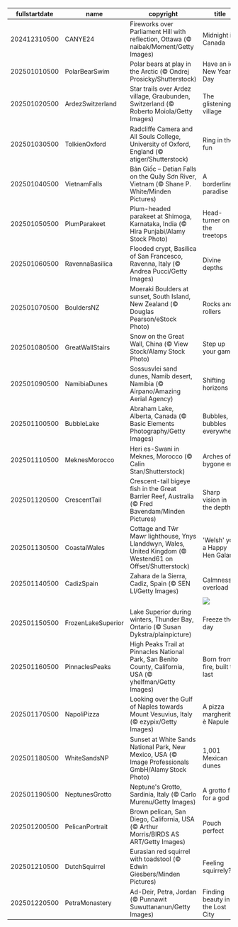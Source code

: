 |fullstartdate|name|copyright|title|image|
|--|--|--|--|--|
202412310500|CANYE24|Fireworks over Parliament Hill with reflection, Ottawa (© naibak/Moment/Getty Images)|Midnight in Canada|![](/en-CA/2025/01/202412310500CANYE24.jpg)|
202501010500|PolarBearSwim|Polar bears at play in the Arctic (© Ondrej Prosicky/Shutterstock)|Have an ice New Year's Day|![](/en-CA/2025/01/202501010500PolarBearSwim.jpg)|
202501020500|ArdezSwitzerland|Star trails over Ardez village, Graubunden, Switzerland (© Roberto Moiola/Getty Images)|The glistening village|![](/en-CA/2025/01/202501020500ArdezSwitzerland.jpg)|
202501030500|TolkienOxford|Radcliffe Camera and All Souls College, University of Oxford, England (© atiger/Shutterstock)|Ring in the fun|![](/en-CA/2025/01/202501030500TolkienOxford.jpg)|
202501040500|VietnamFalls|Bản Giốc – Detian Falls on the Quây Sơn River, Vietnam (© Shane P. White/Minden Pictures)|A borderline paradise|![](/en-CA/2025/01/202501040500VietnamFalls.jpg)|
202501050500|PlumParakeet|Plum-headed parakeet at Shimoga, Karnataka, India (© Hira Punjabi/Alamy Stock Photo)|Head-turner on the treetops|![](/en-CA/2025/01/202501050500PlumParakeet.jpg)|
202501060500|RavennaBasilica|Flooded crypt, Basilica of San Francesco, Ravenna, Italy (© Andrea Pucci/Getty Images)|Divine depths|![](/en-CA/2025/01/202501060500RavennaBasilica.jpg)|
202501070500|BouldersNZ|Moeraki Boulders at sunset, South Island, New Zealand (© Douglas Pearson/eStock Photo)|Rocks and rollers|![](/en-CA/2025/01/202501070500BouldersNZ.jpg)|
202501080500|GreatWallStairs|Snow on the Great Wall, China (© View Stock/Alamy Stock Photo)|Step up your game|![](/en-CA/2025/01/202501080500GreatWallStairs.jpg)|
202501090500|NamibiaDunes|Sossusvlei sand dunes, Namib desert, Namibia (© Airpano/Amazing Aerial Agency)|Shifting horizons|![](/en-CA/2025/01/202501090500NamibiaDunes.jpg)|
202501100500|BubbleLake|Abraham Lake, Alberta, Canada (© Basic Elements Photography/Getty Images)|Bubbles, bubbles everywhere|![](/en-CA/2025/01/202501100500BubbleLake.jpg)|
202501110500|MeknesMorocco|Heri es-Swani in Meknes, Morocco (© Calin Stan/Shutterstock)|Arches of a bygone era|![](/en-CA/2025/01/202501110500MeknesMorocco.jpg)|
202501120500|CrescentTail|Crescent-tail bigeye fish in the Great Barrier Reef, Australia (© Fred Bavendam/Minden Pictures)|Sharp vision in the depths|![](/en-CA/2025/01/202501120500CrescentTail.jpg)|
202501130500|CoastalWales|Cottage and Tŵr Mawr lighthouse, Ynys Llanddwyn, Wales, United Kingdom (© Westend61 on Offset/Shutterstock)|'Welsh' you a Happy Hen Galan!|![](/en-CA/2025/01/202501130500CoastalWales.jpg)|
202501140500|CadizSpain|Zahara de la Sierra, Cadiz, Spain (© SEN LI/Getty Images)|Calmness overload|![](/en-CA/2025/01/202501140500CadizSpain.jpg)|
||||![](/en-CA/2025/01/.jpg)|
202501150500|FrozenLakeSuperior|Lake Superior during winters, Thunder Bay, Ontario (© Susan Dykstra/plainpicture)|Freeze the day|![](/en-CA/2025/01/202501150500FrozenLakeSuperior.jpg)|
202501160500|PinnaclesPeaks|High Peaks Trail at Pinnacles National Park, San Benito County, California, USA (© yhelfman/Getty Images)|Born from fire, built to last|![](/en-CA/2025/01/202501160500PinnaclesPeaks.jpg)|
202501170500|NapoliPizza|Looking over the Gulf of Naples towards Mount Vesuvius, Italy (© ezypix/Getty Images)|A pizza margherita è Napule|![](/en-CA/2025/01/202501170500NapoliPizza.jpg)|
202501180500|WhiteSandsNP|Sunset at White Sands National Park, New Mexico, USA (© Image Professionals GmbH/Alamy Stock Photo)|1,001 Mexican dunes|![](/en-CA/2025/01/202501180500WhiteSandsNP.jpg)|
202501190500|NeptunesGrotto|Neptune's Grotto, Sardinia, Italy (© Carlo Murenu/Getty Images)|A grotto fit for a god|![](/en-CA/2025/01/202501190500NeptunesGrotto.jpg)|
202501200500|PelicanPortrait|Brown pelican, San Diego, California, USA (© Arthur Morris/BIRDS AS ART/Getty Images)|Pouch perfect|![](/en-CA/2025/01/202501200500PelicanPortrait.jpg)|
202501210500|DutchSquirrel|Eurasian red squirrel with toadstool (© Edwin Giesbers/Minden Pictures)|Feeling squirrely?|![](/en-CA/2025/01/202501210500DutchSquirrel.jpg)|
202501220500|PetraMonastery|Ad-Deir, Petra, Jordan (© Punnawit Suwuttananun/Getty Images)|Finding beauty in the Lost City|![](/en-CA/2025/01/202501220500PetraMonastery.jpg)|
